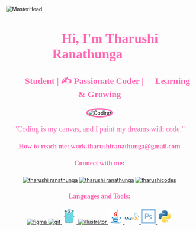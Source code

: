 ![MasterHead](https://tinyurl.com/yp5eqvz4)

<h1 align="center" style="font-family: 'cursive'; font-size: 36px; color: #ff69b4;"> 👋🏻Hi, I'm Tharushi Ranathunga 👧🏻</h1>
<h3 align="center" style="font-family: 'cursive'; font-size: 24px; color: #ff69b4;">👨‍🎓 Student | ✍️ Passionate Coder | 🌟 Learning & Growing</h3>

<p align="center">
    <img align="center" alt="Coding" src="https://i.scdn.co/image/ab67706c0000da84edcece3a396ce1f51fe40385" style="border: 4px solid #ff69b4; border-radius: 50%;">
</p>

<p align="center" style="font-family: 'cursive'; font-size: 20px; color: #ff69b4;">"Coding is my canvas, and I paint my dreams with code."</p>
<h4 align="center" style="font-family: 'cursive'; font-size: 18px; color: #ff69b4;">How to reach me: <a href="mailto:work.tharushiranathunga@gmail.com" style="text-decoration: none; color: #ff69b4;">work.tharushiranathunga@gmail.com</a></h4>

<h4 align="center" style="font-family: 'cursive'; font-size: 18px; color: #ff69b4;">Connect with me:</h4>
<p align="center">
    <a href="https://linkedin.com/in/tharushi ranathunga" target="blank"><img align="center" src="https://raw.githubusercontent.com/rahuldkjain/github-profile-readme-generator/master/src/images/icons/Social/linked-in-alt.svg" alt="tharushi ranathunga" height="30" width="40" /></a>
    <a href="https://stackoverflow.com/users/tharushi ranathunga" target="blank"><img align="center" src="https://raw.githubusercontent.com/rahuldkjain/github-profile-readme-generator/master/src/images/icons/Social/stack-overflow.svg" alt="tharushi ranathunga" height="30" width="40" /></a>
    <a href="https://www.codechef.com/users/tharushicodes" target="blank"><img align="center" src="https://cdn.jsdelivr.net/npm/simple-icons@3.1.0/icons/codechef.svg" alt="tharushicodes" height="30" width="40" /></a>
</p>

<h4 align="center" style="font-family: 'cursive'; font-size: 18px; color: #ff69b4;">Languages and Tools:</h4>
<p align="center"> 
    <a href="https://www.figma.com/" target="_blank" rel="noreferrer"> <img src="https://www.vectorlogo.zone/logos/figma/figma-icon.svg" alt="figma" width="40" height="40"/> </a> 
    <a href="https://git-scm.com/" target="_blank" rel="noreferrer"> <img src="https://www.vectorlogo.zone/logos/git-scm/git-scm-icon.svg" alt="git" width="40" height="40"/> </a> 
    <a href="https://golang.org" target="_blank" rel="noreferrer"> <img src="https://raw.githubusercontent.com/devicons/devicon/master/icons/go/go-original.svg" alt="go" width="40" height="40"/> </a> 
    <a href="https://www.adobe.com/in/products/illustrator.html" target="_blank" rel="noreferrer"> <img src="https://www.vectorlogo.zone/logos/adobe_illustrator/adobe_illustrator-icon.svg" alt="illustrator" width="40" height="40"/> </a> 
    <a href="https://www.java.com" target="_blank" rel="noreferrer"> <img src="https://raw.githubusercontent.com/devicons/devicon/master/icons/java/java-original.svg" alt="java" width="40" height="40"/> </a> 
    <a href="https://www.mysql.com/" target="_blank" rel="noreferrer"> <img src="https://raw.githubusercontent.com/devicons/devicon/master/icons/mysql/mysql-original-wordmark.svg" alt="mysql" width="40" height="40"/> </a> 
    <a href="https://www.photoshop.com/en" target="_blank" rel="noreferrer"> <img src="https://raw.githubusercontent.com/devicons/devicon/master/icons/photoshop/photoshop-line.svg" alt="photoshop" width="40" height="40"/> </a> 
    <a href="https://www.python.org" target="_blank" rel="noreferrer"> <img src="https://raw.githubusercontent.com/devicons/devicon/master/icons/python/python-original.svg" alt="python" width="40" height="40"/> </a> 
</p>
